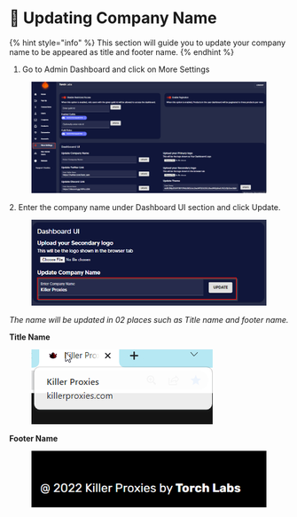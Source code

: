# 📛 Updating Company Name

{% hint style="info" %}
This section will guide you to update your company name to be appeared as title and footer name.
{% endhint %}

1. Go to Admin Dashboard and click on More Settings

<figure><img src="../../.gitbook/assets/1 (4).png" alt=""><figcaption></figcaption></figure>

2\. Enter the company name under Dashboard UI section and click Update.

<figure><img src="../../.gitbook/assets/3 (12).png" alt=""><figcaption></figcaption></figure>

_The name will be updated in 02 places such as Title name and footer name._

**Title Name**

<figure><img src="../../.gitbook/assets/6 (7).png" alt=""><figcaption></figcaption></figure>

**Footer Name**

<figure><img src="../../.gitbook/assets/5 (6).png" alt=""><figcaption></figcaption></figure>
